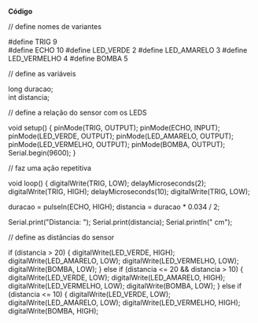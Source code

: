 **Código**

// define nomes de variantes

#define TRIG 9            
#define ECHO 10
#define LED_VERDE 2
#define LED_AMARELO 3
#define LED_VERMELHO 4
#define BOMBA 5

// define as variáveis

long duracao;   
int distancia;

// define a relação do sensor com os LEDS

void setup() {
  pinMode(TRIG, OUTPUT);
  pinMode(ECHO, INPUT);
  pinMode(LED_VERDE, OUTPUT);
  pinMode(LED_AMARELO, OUTPUT);
  pinMode(LED_VERMELHO, OUTPUT);
  pinMode(BOMBA, OUTPUT);
  Serial.begin(9600);
}

// faz uma ação repetitiva

void loop() {
  digitalWrite(TRIG, LOW);
  delayMicroseconds(2);
  digitalWrite(TRIG, HIGH);
  delayMicroseconds(10);
  digitalWrite(TRIG, LOW);

  duracao = pulseIn(ECHO, HIGH);
  distancia = duracao * 0.034 / 2; 

  Serial.print("Distancia: ");
  Serial.print(distancia);
  Serial.println(" cm");

// define as distâncias do sensor

  if (distancia > 20) { 
    digitalWrite(LED_VERDE, HIGH);
    digitalWrite(LED_AMARELO, LOW);
    digitalWrite(LED_VERMELHO, LOW);
    digitalWrite(BOMBA, LOW);
  } 
  else if (distancia <= 20 && distancia > 10) { 
    digitalWrite(LED_VERDE, LOW);
    digitalWrite(LED_AMARELO, HIGH);
    digitalWrite(LED_VERMELHO, LOW);
    digitalWrite(BOMBA, LOW);
  } 
  else if (distancia <= 10) { 
    digitalWrite(LED_VERDE, LOW);
    digitalWrite(LED_AMARELO, LOW);
    digitalWrite(LED_VERMELHO, HIGH);
    digitalWrite(BOMBA, HIGH);
